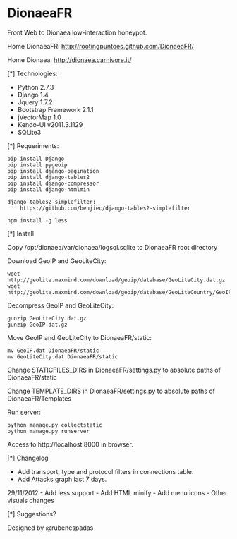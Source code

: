 DionaeaFR
=========

Front Web to Dionaea low-interaction honeypot.

Home DionaeaFR: http://rootingpuntoes.github.com/DionaeaFR/

Home Dionaea:   http://dionaea.carnivore.it/

[*] Technologies:

  - Python 2.7.3
  - Django 1.4
  - Jquery 1.7.2
  - Bootstrap Framework 2.1.1
  - jVectorMap 1.0
  - Kendo-UI v2011.3.1129
  - SQLite3

[*] Requeriments:

	pip install Django
	pip install pygeoip
	pip install django-pagination
	pip install django-tables2
	pip install django-compressor
	pip install django-htmlmin
	
	django-tables2-simplefilter:
		https://github.com/benjiec/django-tables2-simplefilter
	
	npm install -g less

[*] Install

  Copy /opt/dionaea/var/dionaea/logsql.sqlite to DionaeaFR root directory
  
  Download GeoIP and GeoLiteCity:
  
    wget http://geolite.maxmind.com/download/geoip/database/GeoLiteCity.dat.gz
    wget http://geolite.maxmind.com/download/geoip/database/GeoLiteCountry/GeoIP.dat.gz

  Decompress GeoIP and GeoLiteCity:
  
    gunzip GeoLiteCity.dat.gz
    gunzip GeoIP.dat.gz

  Move GeoIP and GeoLiteCity to DionaeaFR/static:
  
    mv GeoIP.dat DionaeaFR/static
	mv GeoLiteCity.dat DionaeaFR/static

  Change STATICFILES_DIRS in DionaeaFR/settings.py to absolute paths of DionaeaFR/static

  Change TEMPLATE_DIRS in DionaeaFR/settings.py to absolute paths of DionaeaFR/Templates
  
  Run server:
  
	python manage.py collectstatic
	python manage.py runserver

  Access to http://localhost:8000 in browser.

[*] Changelog

  - Add transport, type and protocol filters in connections table.
  - Add Attacks graph last 7 days.
  
  29/11/2012
	- Add less support
	- Add HTML minify
	- Add menu icons
	- Other visuals changes

[*] Suggestions?

Designed by @rubenespadas